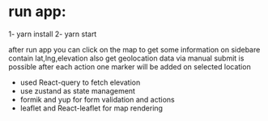 # run app:

1- yarn install
2- yarn start

 after run app you can click on the map to get some information on sidebare contain lat,lng,elevation
 also get geolocation data via manual submit is possible
 after each action one marker will be added on selected location

  - used React-query to fetch elevation
  - use zustand as state management
  -  formik and yup for form validation and actions
  -  leaflet and React-leaflet for map rendering